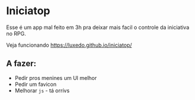 # Iniciatop

Esse é um app mal feito em 3h pra deixar mais facil o controle da iniciativa no RPG.

Veja funcionando https://luxedo.github.io/iniciatop/

## A fazer:

* Pedir pros menines um UI melhor
* Pedir um favicon
* Melhorar `js` - tá orrívs
